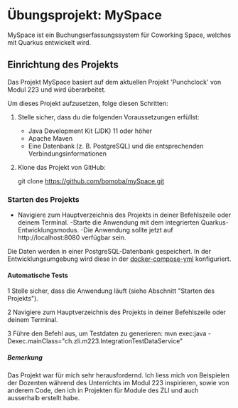 # Übungsprojekt: MySpace

MySpace ist ein Buchungserfassungssystem für Coworking Space, welches mit Quarkus entwickelt wird.

## Einrichtung des Projekts

Das Projekt MySpace basiert auf dem aktuellen Projekt 'Punchclock' von Modul 223 und wird überarbeitet.

Um dieses Projekt aufzusetzen, folge diesen Schritten:

1. Stelle sicher, dass du die folgenden Voraussetzungen erfüllst:
   - Java Development Kit (JDK) 11 oder höher
   - Apache Maven
   - Eine Datenbank (z. B. PostgreSQL) und die entsprechenden Verbindungsinformationen

2. Klone das Projekt von GitHub:

   git clone https://github.com/bomoba/mySpace.git

### Starten des Projekts

- Navigiere zum Hauptverzeichnis des Projekts in deiner Befehlszeile oder deinem Terminal.
-Starte die Anwendung mit dem integrierten Quarkus-Entwicklungsmodus.
-Die Anwendung sollte jetzt auf http://localhost:8080 verfügbar sein.

Die Daten werden in einer PostgreSQL-Datenbank gespeichert. In der Entwicklungsumgebung wird diese in der [docker-compose-yml](./.devcontainer/docker-compose.yml) konfiguriert.


#### Automatische Tests

1 Stelle sicher, dass die Anwendung läuft (siehe Abschnitt "Starten des Projekts").

2 Navigiere zum Hauptverzeichnis des Projekts in deiner Befehlszeile oder deinem Terminal.

3 Führe den Befehl aus, um Testdaten zu generieren:
mvn exec:java -Dexec.mainClass="ch.zli.m223.IntegrationTestDataService"

##### Bemerkung

Das Projekt war für mich sehr herausfordernd. Ich liess mich von Beispielen der Dozenten während des Unterrichts im Modul 223 inspirieren, sowie von anderem Code, den ich in Projekten für Module des ZLI und auch ausserhalb erstellt habe.

